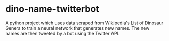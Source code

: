# dino-name-twitterbot
A python project which uses data scraped from Wikipedia's List of Dinosaur Genera to train a neural network that generates new names. The new names are then tweeted by a bot using the Twitter API.
